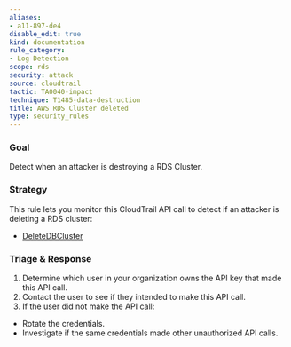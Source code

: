 ```yaml
---
aliases:
- a11-897-de4
disable_edit: true
kind: documentation
rule_category:
- Log Detection
scope: rds
security: attack
source: cloudtrail
tactic: TA0040-impact
technique: T1485-data-destruction
title: AWS RDS Cluster deleted
type: security_rules
---
```


### Goal
Detect when an attacker is destroying a RDS Cluster.

### Strategy
This rule lets you monitor this CloudTrail API call to detect if an attacker is deleting a RDS cluster:

* [DeleteDBCluster][1]

### Triage & Response
1. Determine which user in your organization owns the API key that made this API call.
2. Contact the user to see if they intended to make this API call.
3. If the user did not make the API call:
 * Rotate the credentials.
 * Investigate if the same credentials made other unauthorized API calls.

[1]: https://docs.aws.amazon.com/cli/latest/reference/rds/delete-db-cluster.html
